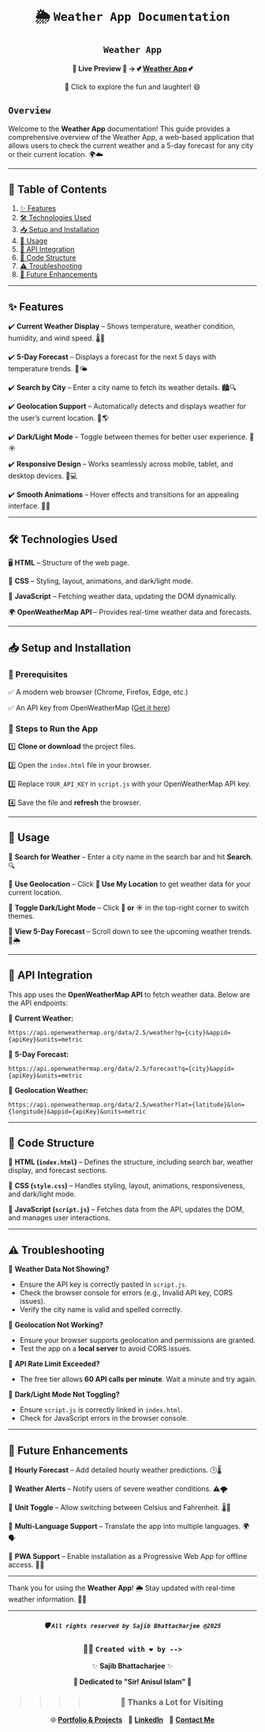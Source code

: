 <div align="center">

# 🌦️ `Weather App Documentation`

## `Weather App`

#### 🌟 **Live Preview** 🌟 → 💕 [**Weather App**](https://sbcweatherapp2025.netlify.app/) 💕

🎉 Click to explore the fun and laughter! 😄

</div>

## `Overview`

Welcome to the **Weather App** documentation! This guide provides a comprehensive overview of the Weather App, a web-based application that allows users to check the current weather and a 5-day forecast for any city or their current location. 🌍☁️

---

## 📜 Table of Contents

1. [✨ Features](#-features)
2. [🛠️ Technologies Used](#-technologies-used)
3. [📥 Setup and Installation](#-setup-and-installation)
4. [📝 Usage](#-usage)
5. [🔗 API Integration](#-api-integration)
6. [📁 Code Structure](#-code-structure)
7. [⚠️ Troubleshooting](#-troubleshooting)
8. [🚀 Future Enhancements](#-future-enhancements)

---

## ✨ Features

✔️ **Current Weather Display** – Shows temperature, weather condition, humidity, and wind speed. 🌡️💨

✔️ **5-Day Forecast** – Displays a forecast for the next 5 days with temperature trends. 📅🌤️

✔️ **Search by City** – Enter a city name to fetch its weather details. 🏙️🔍

✔️ **Geolocation Support** – Automatically detects and displays weather for the user’s current location. 📍🌎

✔️ **Dark/Light Mode** – Toggle between themes for better user experience. 🌙☀️

✔️ **Responsive Design** – Works seamlessly across mobile, tablet, and desktop devices. 📱💻

✔️ **Smooth Animations** – Hover effects and transitions for an appealing interface. 🎨✨

---

## 🛠️ Technologies Used

🖥️ **HTML** – Structure of the web page.

🎨 **CSS** – Styling, layout, animations, and dark/light mode.

📜 **JavaScript** – Fetching weather data, updating the DOM dynamically.

🌍 **OpenWeatherMap API** – Provides real-time weather data and forecasts.

---

## 📥 Setup and Installation

### 🔹 Prerequisites

✅ A modern web browser (Chrome, Firefox, Edge, etc.)

✅ An API key from OpenWeatherMap ([Get it here](https://home.openweathermap.org/api_keys))

### 🔹 Steps to Run the App

1️⃣ **Clone or download** the project files.

2️⃣ Open the `index.html` file in your browser.

3️⃣ Replace `YOUR_API_KEY` in `script.js` with your OpenWeatherMap API key.

4️⃣ Save the file and **refresh** the browser.

---

## 📝 Usage

📌 **Search for Weather** – Enter a city name in the search bar and hit **Search**. 🔍

📌 **Use Geolocation** – Click **📍 Use My Location** to get weather data for your current location.

📌 **Toggle Dark/Light Mode** – Click **🌙 or ☀️** in the top-right corner to switch themes.

📌 **View 5-Day Forecast** – Scroll down to see the upcoming weather trends. 📅🌦️

---

## 🔗 API Integration

This app uses the **OpenWeatherMap API** to fetch weather data. Below are the API endpoints:

🔹 **Current Weather:**

```plaintext
https://api.openweathermap.org/data/2.5/weather?q={city}&appid={apiKey}&units=metric
```

🔹 **5-Day Forecast:**

```plaintext
https://api.openweathermap.org/data/2.5/forecast?q={city}&appid={apiKey}&units=metric
```

🔹 **Geolocation Weather:**

```plaintext
https://api.openweathermap.org/data/2.5/weather?lat={latitude}&lon={longitude}&appid={apiKey}&units=metric
```

---

## 📁 Code Structure

📌 **HTML (`index.html`)** – Defines the structure, including search bar, weather display, and forecast sections.

📌 **CSS (`style.css`)** – Handles styling, layout, animations, responsiveness, and dark/light mode.

📌 **JavaScript (`script.js`)** – Fetches data from the API, updates the DOM, and manages user interactions.

---

## ⚠️ Troubleshooting

🔴 **Weather Data Not Showing?**

- Ensure the API key is correctly pasted in `script.js`.
- Check the browser console for errors (e.g., Invalid API key, CORS issues).
- Verify the city name is valid and spelled correctly.

🔴 **Geolocation Not Working?**

- Ensure your browser supports geolocation and permissions are granted.
- Test the app on a **local server** to avoid CORS issues.

🔴 **API Rate Limit Exceeded?**

- The free tier allows **60 API calls per minute**. Wait a minute and try again.

🔴 **Dark/Light Mode Not Toggling?**

- Ensure `script.js` is correctly linked in `index.html`.
- Check for JavaScript errors in the browser console.

---

## 🚀 Future Enhancements

📌 **Hourly Forecast** – Add detailed hourly weather predictions. 🕒🌡️

📌 **Weather Alerts** – Notify users of severe weather conditions. ⚠️🌪️

📌 **Unit Toggle** – Allow switching between Celsius and Fahrenheit. 🌡️🔁

📌 **Multi-Language Support** – Translate the app into multiple languages. 🌍🗣️

📌 **PWA Support** – Enable installation as a Progressive Web App for offline access. 📲🔗

---

Thank you for using the **Weather App**! 🌦️ Stay updated with real-time weather information. 🚀💙

---

<div align="center">

##### 🛡️ `All rights reserved by Sajib Bhattacharjee @2025`

### 👨‍💻 `Created with ❤️ by -->`

✨ **Sajib Bhattacharjee** ✨

**💖 Dedicated to "Sir! Anisul Islam" 💖**

> > > > ### 🙏 Thanks a Lot for Visiting

🌐 [**Portfolio & Projects**](https://github.com/Sajib-Bhattacharjee)  
💼 [**LinkedIn**](https://www.linkedin.com/in/sajib-bhattacharjee-42682a178/)  
📧 [**Contact Me**](mailto:sajibbhattacjarjee2000@gmail.com)

</div>

